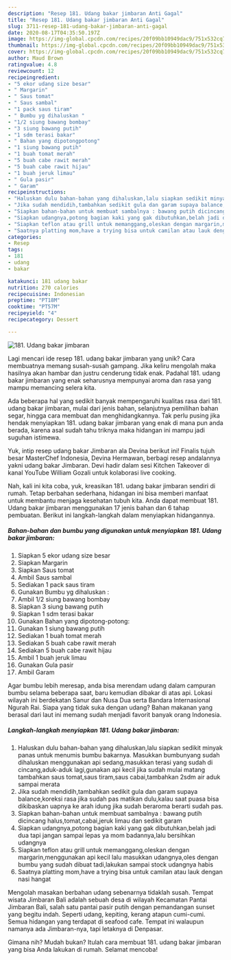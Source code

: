 ```yaml
---
description: "Resep 181. Udang bakar jimbaran Anti Gagal"
title: "Resep 181. Udang bakar jimbaran Anti Gagal"
slug: 3711-resep-181-udang-bakar-jimbaran-anti-gagal
date: 2020-08-17T04:35:50.197Z
image: https://img-global.cpcdn.com/recipes/20f09bb10949dac9/751x532cq70/181-udang-bakar-jimbaran-foto-resep-utama.jpg
thumbnail: https://img-global.cpcdn.com/recipes/20f09bb10949dac9/751x532cq70/181-udang-bakar-jimbaran-foto-resep-utama.jpg
cover: https://img-global.cpcdn.com/recipes/20f09bb10949dac9/751x532cq70/181-udang-bakar-jimbaran-foto-resep-utama.jpg
author: Maud Brown
ratingvalue: 4.8
reviewcount: 12
recipeingredient:
- "5 ekor udang size besar"
- " Margarin"
- " Saus tomat"
- " Saus sambal"
- "1 pack saus tiram"
- " Bumbu yg dihaluskan "
- "1/2 siung bawang bombay"
- "3 siung bawang putih"
- "1 sdm terasi bakar"
- " Bahan yang dipotongpotong"
- "1 siung bawang putih"
- "1 buah tomat merah"
- "5 buah cabe rawit merah"
- "5 buah cabe rawit hijau"
- "1 buah jeruk limau"
- " Gula pasir"
- " Garam"
recipeinstructions:
- "Haluskan dulu bahan-bahan yang dihaluskan,lalu siapkan sedikit minyak panas untuk menumis bumbu bakarnya. Masukkan bumbunyang sudah dihaluskan menggunakan api sedang,masukkan terasi yang sudah di cincang,aduk-aduk lagi,gunakan api kecil jika sudah mulai matang tambahkan saus tomat,saus tiram,saus cabai,tambahkan 2sdm air aduk sampai merata"
- "Jika sudah mendidih,tambahkan sedikit gula dan garam supaya balance,koreksi rasa jika sudah pas matikan dulu,kalau saat puasa bisa dikibaskan uapnya ke arah idung jika sudah beraroma berarti sudah pas."
- "Siapkan bahan-bahan untuk membuat sambalnya : bawang putih dicincang halus,tomat,cabai,jeruk limau dan sedikit garam"
- "Siapkan udangnya,potong bagian kaki yang gak dibutuhkan,belah jadi dua tapi jangan sampai lepas ya mom badannya,lalu bersihkan udangnya"
- "Siapkan teflon atau grill untuk memanggang,oleskan dengan margarin,menggunakan api kecil lalu masukkan udangnya,oles dengan bumbu yang sudah dibuat tadi,lakukan sampai stock udangnya habis"
- "Saatnya platting mom,have a trying bisa untuk camilan atau lauk dengan nasi hangat"
categories:
- Resep
tags:
- 181
- udang
- bakar

katakunci: 181 udang bakar 
nutrition: 270 calories
recipecuisine: Indonesian
preptime: "PT18M"
cooktime: "PT57M"
recipeyield: "4"
recipecategory: Dessert

---
```



![181. Udang bakar jimbaran](https://img-global.cpcdn.com/recipes/20f09bb10949dac9/751x532cq70/181-udang-bakar-jimbaran-foto-resep-utama.jpg)

Lagi mencari ide resep 181. udang bakar jimbaran yang unik? Cara membuatnya memang susah-susah gampang. Jika keliru mengolah maka hasilnya akan hambar dan justru cenderung tidak enak. Padahal 181. udang bakar jimbaran yang enak seharusnya mempunyai aroma dan rasa yang mampu memancing selera kita.

Ada beberapa hal yang sedikit banyak mempengaruhi kualitas rasa dari 181. udang bakar jimbaran, mulai dari jenis bahan, selanjutnya pemilihan bahan segar, hingga cara membuat dan menghidangkannya. Tak perlu pusing jika hendak menyiapkan 181. udang bakar jimbaran yang enak di mana pun anda berada, karena asal sudah tahu triknya maka hidangan ini mampu jadi suguhan istimewa.

Yuk, intip resep udang bakar Jimbaran ala Devina berikut ini! Finalis tujuh besar MasterChef Indonesia, Devina Hermawan, berbagi resep andalannya yakni udang bakar Jimbaran. Devi hadir dalam sesi Kitchen Takeover di kanal YouTube William Gozali untuk kolaborasi live cooking.


Nah, kali ini kita coba, yuk, kreasikan 181. udang bakar jimbaran sendiri di rumah. Tetap berbahan sederhana, hidangan ini bisa memberi manfaat untuk membantu menjaga kesehatan tubuh kita. Anda dapat membuat 181. Udang bakar jimbaran menggunakan 17 jenis bahan dan 6 tahap pembuatan. Berikut ini langkah-langkah dalam menyiapkan hidangannya.

<!--inarticleads1-->

##### Bahan-bahan dan bumbu yang digunakan untuk menyiapkan 181. Udang bakar jimbaran:

1. Siapkan 5 ekor udang size besar
1. Siapkan  Margarin
1. Siapkan  Saus tomat
1. Ambil  Saus sambal
1. Sediakan 1 pack saus tiram
1. Gunakan  Bumbu yg dihaluskan :
1. Ambil 1/2 siung bawang bombay
1. Siapkan 3 siung bawang putih
1. Siapkan 1 sdm terasi bakar
1. Gunakan  Bahan yang dipotong-potong:
1. Gunakan 1 siung bawang putih
1. Sediakan 1 buah tomat merah
1. Sediakan 5 buah cabe rawit merah
1. Sediakan 5 buah cabe rawit hijau
1. Ambil 1 buah jeruk limau
1. Gunakan  Gula pasir
1. Ambil  Garam


Agar bumbu lebih meresap, anda bisa merendam udang dalam campuran bumbu selama beberapa saat, baru kemudian dibakar di atas api. Lokasi wilayah ini berdekatan Sanur dan Nusa Dua serta Bandara Internasional Ngurah Rai. Siapa yang tidak suka dengan udang? Bahan makanan yang berasal dari laut ini memang sudah menjadi favorit banyak orang Indonesia. 

<!--inarticleads2-->

##### Langkah-langkah menyiapkan 181. Udang bakar jimbaran:

1. Haluskan dulu bahan-bahan yang dihaluskan,lalu siapkan sedikit minyak panas untuk menumis bumbu bakarnya. Masukkan bumbunyang sudah dihaluskan menggunakan api sedang,masukkan terasi yang sudah di cincang,aduk-aduk lagi,gunakan api kecil jika sudah mulai matang tambahkan saus tomat,saus tiram,saus cabai,tambahkan 2sdm air aduk sampai merata
1. Jika sudah mendidih,tambahkan sedikit gula dan garam supaya balance,koreksi rasa jika sudah pas matikan dulu,kalau saat puasa bisa dikibaskan uapnya ke arah idung jika sudah beraroma berarti sudah pas.
1. Siapkan bahan-bahan untuk membuat sambalnya : bawang putih dicincang halus,tomat,cabai,jeruk limau dan sedikit garam
1. Siapkan udangnya,potong bagian kaki yang gak dibutuhkan,belah jadi dua tapi jangan sampai lepas ya mom badannya,lalu bersihkan udangnya
1. Siapkan teflon atau grill untuk memanggang,oleskan dengan margarin,menggunakan api kecil lalu masukkan udangnya,oles dengan bumbu yang sudah dibuat tadi,lakukan sampai stock udangnya habis
1. Saatnya platting mom,have a trying bisa untuk camilan atau lauk dengan nasi hangat


Mengolah masakan berbahan udang sebenarnya tidaklah susah. Tempat wisata Jimbaran Bali adalah sebuah desa di wilayah Kecamatan Pantai Jimbaran Bali, salah satu pantai pasir putih dengan pemandangan sunset yang begitu indah. Seperti udang, kepiting, kerang atapun cumi-cumi. Semua hidangan yang terdapat di seafood cafe. Tempat ini walaupun namanya ada Jimbaran-nya, tapi letaknya di Denpasar. 

Gimana nih? Mudah bukan? Itulah cara membuat 181. udang bakar jimbaran yang bisa Anda lakukan di rumah. Selamat mencoba!
